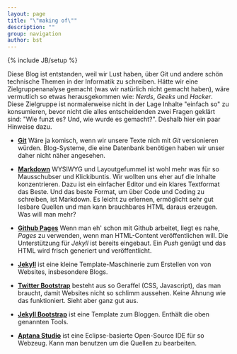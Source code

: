 ```yaml
---
layout: page
title: "\"making of\""
description: ""
group: navigation
author: bst
---
```

{% include JB/setup %}

Diese Blog ist entstanden, weil wir Lust haben, über Git und 
andere schön technische Themen in der Informatik zu schreiben. 
Hätte wir eine Zielgruppenanalyse gemacht 
(was wir natürlich nicht gemacht haben), wäre vermutlich so etwas
herausgekommen wie: *Nerds*, *Geeks* und *Hacker*. Diese Zielgruppe
ist normalerweise nicht in der Lage Inhalte "einfach so" zu konsumieren, 
bevor nicht die alles entscheidenden zwei Fragen geklärt sind: 
"Wie funzt es? Und, wie wurde es gemacht?". Deshalb hier ein paar 
Hinweise dazu.

 * [**Git**](http://git-scm.com/) 
   Wäre ja komisch, wenn wir unsere Texte nich mit *Git* versionieren 
   würden. Blog-Systeme, die eine Datenbank benötigen haben wir
   unser daher nicht näher angesehen.
   
 * [**Markdown**](http://daringfireball.net/projects/markdown/) 
   WYSIWYG und Layoutgefummel ist wohl mehr was für so Mausschubser
   und Klickibuntis.
   Wir wollten uns eher auf die Inhalte konzentrieren.
   Dazu ist ein einfacher Editor und ein klares Textformat das Beste.
   Und das beste Format, um über Code und Coding zu schreiben, ist
   Markdown. Es leicht zu erlernen, ermöglicht sehr gut lesbare Quellen
   und man kann brauchbares HTML daraus erzeugen. Was will man mehr?
   
 * [**Github Pages**](http://pages.github.com/) 
   Wenn man eh' schon mit Github arbeitet, liegt es nahe, *Pages* 
   zu verwenden, wenn man HTML-Content veröffentlichen will. 
   Die Unterstützung für *Jekyll* ist bereits eingebaut.
   Ein *Push* genügt und das HTML wird frisch generiert und veröffentlicht.
   
 * [**Jekyll**](https://github.com/mojombo/jekyll/) 
   ist eine kleine Template-Maschinerie zum Erstellen von 
   von Websites, insbesondere Blogs.

 * [**Twitter Bootstrap**](http://twitter.github.com/bootstrap/) 
   besteht aus so Geraffel (CSS, Javascript), das man braucht,
   damit Websites nicht so schlimm aussehen. Keine Ahnung wie das 
   funktioniert. Sieht aber ganz gut aus.
 
 * [**Jekyll Bootstrap**](http://jekyllbootstrap.com) 
   ist eine Template zum Bloggen. Enthält die oben genannten Tools.
  
 * [**Aptana Studio**](http://aptana.com/)
   ist eine Eclipse-basierte Open-Source IDE für so Webzeug. Kann man
   benutzen um die Quellen zu bearbeiten.
